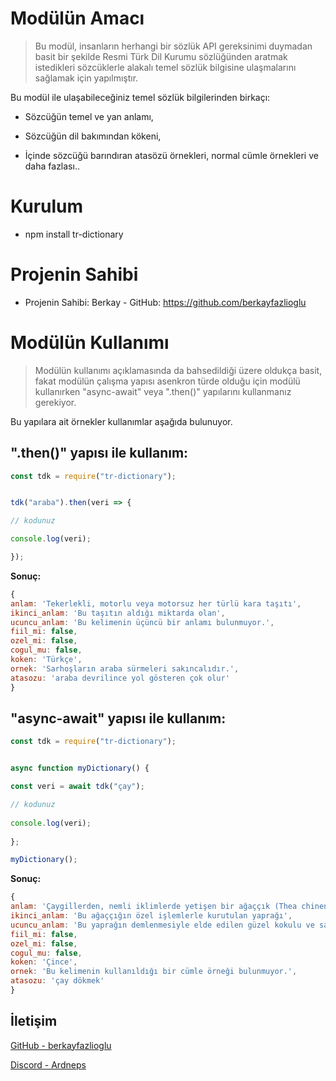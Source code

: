 # Modülün Amacı

> Bu modül, insanların herhangi bir sözlük API gereksinimi duymadan basit bir şekilde Resmi Türk Dil Kurumu sözlüğünden aratmak istedikleri sözcüklerle alakalı temel sözlük bilgisine ulaşmalarını sağlamak için yapılmıştır.

Bu modül ile ulaşabileceğiniz temel sözlük bilgilerinden birkaçı:

- Sözcüğün temel ve yan anlamı,

- Sözcüğün dil bakımından kökeni,

- İçinde sözcüğü barındıran atasözü örnekleri, normal cümle örnekleri ve daha fazlası..

# Kurulum

- npm install tr-dictionary

# Projenin Sahibi

- Projenin Sahibi: Berkay - GitHub: https://github.com/berkayfazlioglu
  
# Modülün Kullanımı

> Modülün kullanımı açıklamasında da bahsedildiği üzere oldukça basit, fakat modülün çalışma yapısı asenkron türde olduğu için modülü kullanırken "async-await" veya ".then()" yapılarını kullanmanız gerekiyor.

Bu yapılara ait örnekler kullanımlar aşağıda bulunuyor.

## **".then()" yapısı ile kullanım:**

```js
const tdk = require("tr-dictionary");


tdk("araba").then(veri => {

// kodunuz

console.log(veri);

});
```

**Sonuç:**

```js
{
anlam: 'Tekerlekli, motorlu veya motorsuz her türlü kara taşıtı',
ikinci_anlam: 'Bu taşıtın aldığı miktarda olan',
ucuncu_anlam: 'Bu kelimenin üçüncü bir anlamı bulunmuyor.',
fiil_mi: false,
ozel_mi: false,
cogul_mu: false,
koken: 'Türkçe',
ornek: 'Sarhoşların araba sürmeleri sakıncalıdır.',
atasozu: 'araba devrilince yol gösteren çok olur'
}
```

## **"async-await" yapısı ile kullanım:**

```js
const tdk = require("tr-dictionary");


async function myDictionary() {

const veri = await tdk("çay");

// kodunuz
  
console.log(veri);
  
};

myDictionary();
```

**Sonuç:**

```js
{
anlam: 'Çaygillerden, nemli iklimlerde yetişen bir ağaççık (Thea chinensis)',
ikinci_anlam: 'Bu ağaççığın özel işlemlerle kurutulan yaprağı',
ucuncu_anlam: 'Bu yaprağın demlenmesiyle elde edilen güzel kokulu ve sarımtırak kırmızı renkli içecek',
fiil_mi: false,
ozel_mi: false,
cogul_mu: false,
koken: 'Çince',
ornek: 'Bu kelimenin kullanıldığı bir cümle örneği bulunmuyor.',
atasozu: 'çay dökmek'
}
```

## İletişim

[GitHub - berkayfazlioglu](https://github.com/berkayfazlioglu)

[Discord - Ardneps](https://discord.com/users/398138493240475648)
